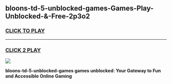 
## bloons-td-5-unblocked-games-Games-Play-Unblocked-&-Free-2p3o2
<h3>
<a href="https://premium76.site?title=bloons-td-5-unblocked-games&ref=24A">CLICK TO PLAY</a></h3>
<hr>

<h3>
<a href="https://premium76.site?title=bloons-td-5-unblocked-games&ref=24A">CLICK 2 PLAY</a>
  
</h3>

<a href="https://premium76.site?title=bloons-td-5-unblocked-games&ref=24A"><img src="https://clearcache.store/games.png"></a>


**bloons-td-5-unblocked-games games unblocked: Your Gateway to Fun and Accessible Online Gaming**
